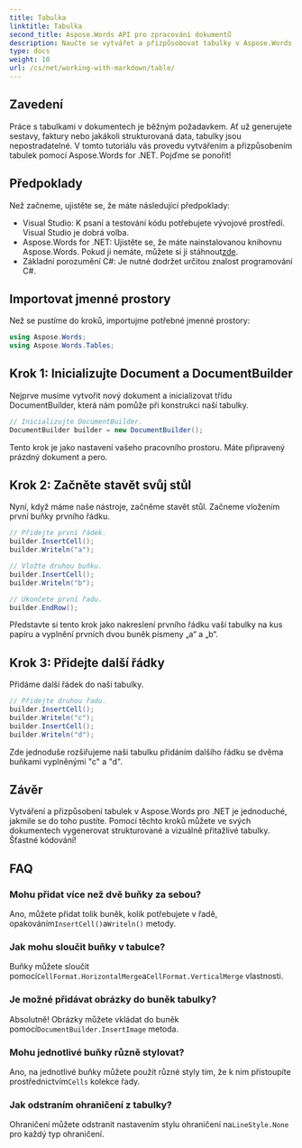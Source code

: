 ```yaml
---
title: Tabulka
linktitle: Tabulka
second_title: Aspose.Words API pro zpracování dokumentů
description: Naučte se vytvářet a přizpůsobovat tabulky v Aspose.Words pro .NET pomocí tohoto podrobného průvodce. Ideální pro generování strukturovaných a vizuálně přitažlivých dokumentů.
type: docs
weight: 10
url: /cs/net/working-with-markdown/table/
---
```

## Zavedení

Práce s tabulkami v dokumentech je běžným požadavkem. Ať už generujete sestavy, faktury nebo jakákoli strukturovaná data, tabulky jsou nepostradatelné. V tomto tutoriálu vás provedu vytvářením a přizpůsobením tabulek pomocí Aspose.Words for .NET. Pojďme se ponořit!

## Předpoklady

Než začneme, ujistěte se, že máte následující předpoklady:

- Visual Studio: K psaní a testování kódu potřebujete vývojové prostředí. Visual Studio je dobrá volba.
-  Aspose.Words for .NET: Ujistěte se, že máte nainstalovanou knihovnu Aspose.Words. Pokud ji nemáte, můžete si ji stáhnout[zde](https://releases.aspose.com/words/net/).
- Základní porozumění C#: Je nutné dodržet určitou znalost programování C#.

## Importovat jmenné prostory

Než se pustíme do kroků, importujme potřebné jmenné prostory:

```csharp
using Aspose.Words;
using Aspose.Words.Tables;
```

## Krok 1: Inicializujte Document a DocumentBuilder

Nejprve musíme vytvořit nový dokument a inicializovat třídu DocumentBuilder, která nám pomůže při konstrukci naší tabulky.

```csharp
// Inicializujte DocumentBuilder.
DocumentBuilder builder = new DocumentBuilder();
```

Tento krok je jako nastavení vašeho pracovního prostoru. Máte připravený prázdný dokument a pero.

## Krok 2: Začněte stavět svůj stůl

Nyní, když máme naše nástroje, začněme stavět stůl. Začneme vložením první buňky prvního řádku.

```csharp
// Přidejte první řádek.
builder.InsertCell();
builder.Writeln("a");

// Vložte druhou buňku.
builder.InsertCell();
builder.Writeln("b");

// Ukončete první řadu.
builder.EndRow();
```

Představte si tento krok jako nakreslení prvního řádku vaší tabulky na kus papíru a vyplnění prvních dvou buněk písmeny „a“ a „b“.

## Krok 3: Přidejte další řádky

Přidáme další řádek do naší tabulky.

```csharp
// Přidejte druhou řadu.
builder.InsertCell();
builder.Writeln("c");
builder.InsertCell();
builder.Writeln("d");
```

Zde jednoduše rozšiřujeme naši tabulku přidáním dalšího řádku se dvěma buňkami vyplněnými "c" a "d".

## Závěr

Vytváření a přizpůsobení tabulek v Aspose.Words pro .NET je jednoduché, jakmile se do toho pustíte. Pomocí těchto kroků můžete ve svých dokumentech vygenerovat strukturované a vizuálně přitažlivé tabulky. Šťastné kódování!

## FAQ

### Mohu přidat více než dvě buňky za sebou?
 Ano, můžete přidat tolik buněk, kolik potřebujete v řadě, opakováním`InsertCell()`a`Writeln()` metody.

### Jak mohu sloučit buňky v tabulce?
 Buňky můžete sloučit pomocí`CellFormat.HorizontalMerge`a`CellFormat.VerticalMerge` vlastnosti.

### Je možné přidávat obrázky do buněk tabulky?
 Absolutně! Obrázky můžete vkládat do buněk pomocí`DocumentBuilder.InsertImage` metoda.

### Mohu jednotlivé buňky různě stylovat?
 Ano, na jednotlivé buňky můžete použít různé styly tím, že k nim přistoupíte prostřednictvím`Cells` kolekce řady.

### Jak odstraním ohraničení z tabulky?
 Ohraničení můžete odstranit nastavením stylu ohraničení na`LineStyle.None` pro každý typ ohraničení.